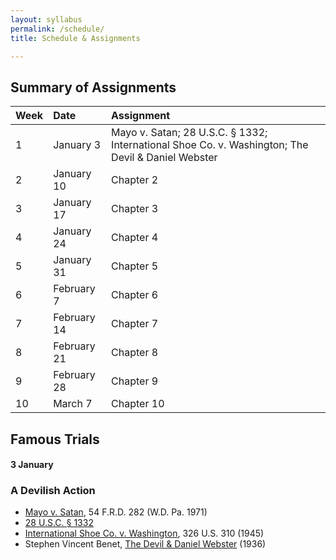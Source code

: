 ```yaml
---
layout: syllabus
permalink: /schedule/
title: Schedule & Assignments

---
```


## Summary of Assignments

Week  | Date    |  Assignment
:-----|:--------|:------------------------
 1    | January 3  | Mayo v. Satan; 28 U.S.C. § 1332; International Shoe Co. v. Washington; The Devil & Daniel Webster
 2    | January 10 | Chapter 2
 3    | January 17 | Chapter 3
 4    | January 24 | Chapter 4
 5    | January 31 | Chapter 5
 6    | February 7  | Chapter 6
 7    | February 14 | Chapter 7
 8    | February 21 | Chapter 8
 9    | February 28 | Chapter 9
 10   | March 7 | Chapter 10


## Famous Trials

#### 3 January

### A Devilish Action

- [Mayo v. Satan](https://www.emfink.net/akademicky/cases/Mayo_Satan), 54 F.R.D. 282 (W.D. Pa. 1971)
- [28 U.S.C. § 1332](https://www.law.cornell.edu/uscode/text/28/1332)
- [International Shoe Co. v. Washington](https://www.emfink.net/CivilProcedure/cases/Shoe), 326 U.S. 310 (1945)
- Stephen Vincent Benet, [The Devil & Daniel Webster](https://www.emfink.net/akademicky/readings/Devil&DanielWebster) (1936)
